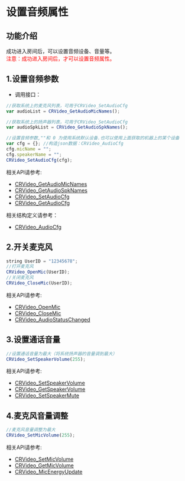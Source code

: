 # 设置音频属性

## 功能介绍

成功进入房间后，可以设置音频设备、音量等。</br>
<font color=Red>注意：成功进入房间后，才可以设置音频属性。</font>

<h2 id=initAudio> 1.设置音频参数</h2>

- 调用接口：

```js
//获取系统上的麦克风列表，可用于CRVideo_SetAudioCfg
var audioList = CRVideo_GetAudioMicNames(); 

//获取系统上的扬声器列表，可用于CRVideo_SetAudioCfg
var audioSpkList = CRVideo_GetAudioSpkNames();

//设置音频参数,""和 0 为使用系统默认设备.也可以使用上面获取的机器上的某个设备
var cfg = {}; //构造json数据：CRVideo_AudioCfg
cfg.micName = "";
cfg.speakerName = "";
CRVideo_SetAudioCfg(cfg);

```

相关API请参考:
* [CRVideo_GetAudioMicNames](API.md#CRVideo_GetAudioMicNames)
* [CRVideo_GetAudioSpkNames](API.md#CRVideo_GetAudioSpkNames)
* [CRVideo_SetAudioCfg](API.md#CRVideo_SetAudioCfg)
* [CRVideo_GetAudioCfg](API.md#CRVideo_GetAudioCfg)

相关结构定义请参考：
* [CRVideo_AudioCfg](TypeDefinitions.md#CRVideo_AudioCfg)

<h2 id=openMic> 2.开关麦克风</h2>

```js
string UserID = "12345678";
//打开麦克风
CRVideo_OpenMic(UserID);
//关闭麦克风
CRVideo_CloseMic(UserID);
```

相关API请参考:
* [CRVideo_OpenMic](API.md#CRVideo_OpenMic)
* [CRVideo_CloseMic](API.md#CRVideo_CloseMic)
* [CRVideo_AudioStatusChanged](API.md#CRVideo_AudioStatusChanged)


<h2 id=setSpkVol> 3.设置通话音量</h2>

```js
//设置通话音量为最大（将系统扬声器的音量调到最大）
CRVideo_SetSpeakerVolume(255);

```

相关API请参考:
* [CRVideo_SetSpeakerVolume](API.md#CRVideo_SetSpeakerVolume)
* [CRVideo_GetSpeakerVolume](API.md#CRVideo_GetSpeakerVolume)
* [CRVideo_SetSpeakerMute](API.md#CRVideo_SetSpeakerMute)


<h2 id=setSpkVol> 4.麦克风音量调整</h2>

```js
//麦克风音量调整为最大
CRVideo_SetMicVolume(255);

```

相关API请参考:
* [CRVideo_SetMicVolume](API.md#CRVideo_SetMicVolume)
* [CRVideo_GetMicVolume](API.md#CRVideo_GetMicVolume)
* [CRVideo_MicEnergyUpdate](API.md#CRVideo_MicEnergyUpdate)



